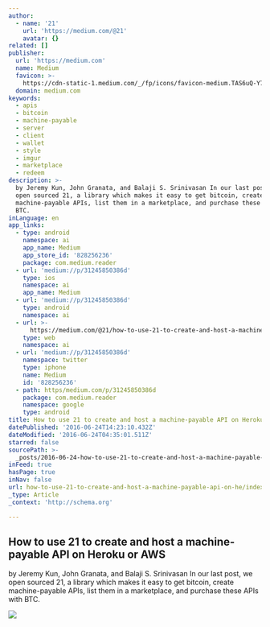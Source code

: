```yaml
---
author:
  - name: '21'
    url: 'https://medium.com/@21'
    avatar: {}
related: []
publisher:
  url: 'https://medium.com'
  name: Medium
  favicon: >-
    https://cdn-static-1.medium.com/_/fp/icons/favicon-medium.TAS6uQ-Y7kcKgi0xjcYHXw.ico
  domain: medium.com
keywords:
  - apis
  - bitcoin
  - machine-payable
  - server
  - client
  - wallet
  - style
  - imgur
  - marketplace
  - redeem
description: >-
  by Jeremy Kun, John Granata, and Balaji S. Srinivasan In our last post, we
  open sourced 21, a library which makes it easy to get bitcoin, create
  machine-payable APIs, list them in a marketplace, and purchase these APIs with
  BTC.
inLanguage: en
app_links:
  - type: android
    namespace: ai
    app_name: Medium
    app_store_id: '828256236'
    package: com.medium.reader
  - url: 'medium://p/31245850386d'
    type: ios
    namespace: ai
    app_name: Medium
  - url: 'medium://p/31245850386d'
    type: android
    namespace: ai
  - url: >-
      https://medium.com/@21/how-to-use-21-to-create-and-host-a-machine-payable-api-on-heroku-or-aws-31245850386d
    type: web
    namespace: ai
  - url: 'medium://p/31245850386d'
    namespace: twitter
    type: iphone
    name: Medium
    id: '828256236'
  - path: https/medium.com/p/31245850386d
    package: com.medium.reader
    namespace: google
    type: android
title: How to use 21 to create and host a machine-payable API on Heroku or AWS
datePublished: '2016-06-24T14:23:10.432Z'
dateModified: '2016-06-24T04:35:01.511Z'
starred: false
sourcePath: >-
  _posts/2016-06-24-how-to-use-21-to-create-and-host-a-machine-payable-api-on-he.md
inFeed: true
hasPage: true
inNav: false
url: how-to-use-21-to-create-and-host-a-machine-payable-api-on-he/index.html
_type: Article
_context: 'http://schema.org'

---
```

<article style=""><h1>How to use 21 to create and host a machine-payable API on Heroku or AWS</h1><p>by Jeremy Kun, John Granata, and Balaji S. Srinivasan In our last post, we open sourced 21, a library which makes it easy to get bitcoin, create machine-payable APIs, list them in a marketplace, and purchase these APIs with BTC.</p><img src="https://cdn-images-1.medium.com/max/800/0*sqxDy8Xx5kG-9VYr." /></article>
